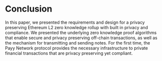 # Conclusion

In this paper, we presented the requirements and design for a privacy preserving Ethereum L2 zero knowledge rollup with built in privacy and compliance. We presented the underlying zero knowledge proof algorithms that enable secure and privacy preserving off-chain transactions, as well as the mechanism for transmitting and sending notes. For the first time, the Payy Network protocol provides the necessary infrastructure to private financial transactions that are privacy preserving yet compliant.
